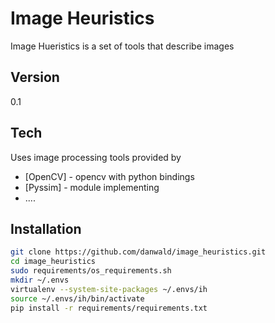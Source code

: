 Image Heuristics
================

Image Hueristics is a set of tools that describe images

Version
----

0.1

Tech
-----------

Uses image processing tools provided by

* [OpenCV] - opencv with python bindings
* [Pyssim] - module implementing
* ....

Installation
--------------

```sh
git clone https://github.com/danwald/image_heuristics.git
cd image_heuristics
sudo requirements/os_requirements.sh
mkdir ~/.envs
virtualenv --system-site-packages ~/.envs/ih
source ~/.envs/ih/bin/activate
pip install -r requirements/requirements.txt
```

